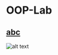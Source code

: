# OOP-Lab

## [abc](https://github.com/CSE-Helper/OOP-Lab/blob/main/Codes/abc.java)


![alt text](https://github.com/CSE-Helper/OOP-Lab/commit/3628fe90326e0d7031e16097c752cf47739437d1)
##
##
##
##
##
##
##
##
##
##
##
##
##
##
##
##
##
##
##
##
##
##
##
##
##
##
##
##
##
